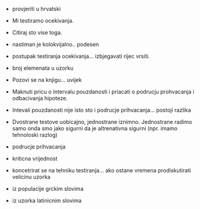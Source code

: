 * provjeriti u hrvatski
* Mi testiramo ocekivanja.
* Citiraj sto vise toga. 

* nastiman je kolokvijalno.. podesen
* postupak testiranja ocekivanja... izbjegavati rijec vrsiti.
* broj elemenata u uzorku
* Pozovi se na knjigu... uvijek
* Maknuti pricu o intervalu pouzdanosti i priacati o podrucju prohvacanja i odbacivanja hipoteze. 
* Intevali pouzdanosti nije isto sto i podrucje prihvacanja... postoji razlika
* Dvostrane testove uobicajno, jednostrane iznimno. Jednostrane radimo samo onda smo jako sigurni da je altrenativna sigurni (npr. imamo tehnoloski razlog)
* podrucje prihvacanja 
* kriticna vrijednost
* koncetrirat se na tehniku testiranja... ako ostane vremena prodiskutirati velicinu uzorka

* iz populacije grckim slovima
* iz uzorka latinicnim slovima